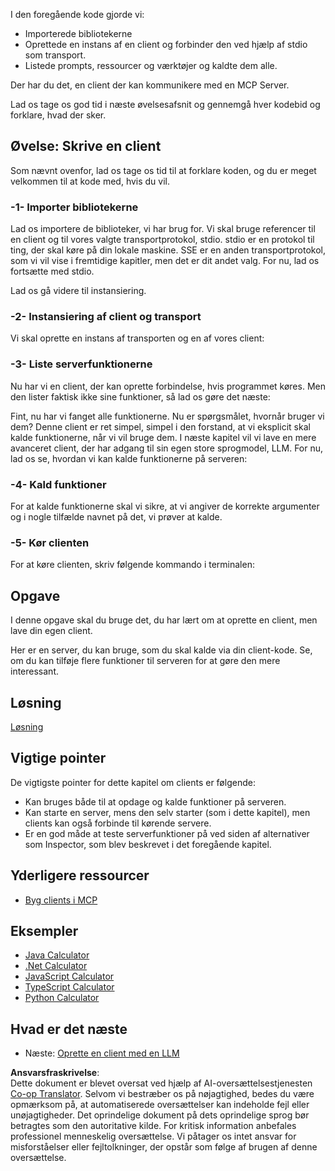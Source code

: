 <!--
CO_OP_TRANSLATOR_METADATA:
{
  "original_hash": "4cc245e2f4ea5db5e2b8c2cd1dadc4b4",
  "translation_date": "2025-07-04T17:39:47+00:00",
  "source_file": "03-GettingStarted/02-client/README.md",
  "language_code": "da"
}
-->
I den foregående kode gjorde vi:

- Importerede bibliotekerne
- Oprettede en instans af en client og forbinder den ved hjælp af stdio som transport.
- Listede prompts, ressourcer og værktøjer og kaldte dem alle.

Der har du det, en client der kan kommunikere med en MCP Server.

Lad os tage os god tid i næste øvelsesafsnit og gennemgå hver kodebid og forklare, hvad der sker.

## Øvelse: Skrive en client

Som nævnt ovenfor, lad os tage os tid til at forklare koden, og du er meget velkommen til at kode med, hvis du vil.

### -1- Importer bibliotekerne

Lad os importere de biblioteker, vi har brug for. Vi skal bruge referencer til en client og til vores valgte transportprotokol, stdio. stdio er en protokol til ting, der skal køre på din lokale maskine. SSE er en anden transportprotokol, som vi vil vise i fremtidige kapitler, men det er dit andet valg. For nu, lad os fortsætte med stdio.

Lad os gå videre til instansiering.

### -2- Instansiering af client og transport

Vi skal oprette en instans af transporten og en af vores client:

### -3- Liste serverfunktionerne

Nu har vi en client, der kan oprette forbindelse, hvis programmet køres. Men den lister faktisk ikke sine funktioner, så lad os gøre det næste:

Fint, nu har vi fanget alle funktionerne. Nu er spørgsmålet, hvornår bruger vi dem? Denne client er ret simpel, simpel i den forstand, at vi eksplicit skal kalde funktionerne, når vi vil bruge dem. I næste kapitel vil vi lave en mere avanceret client, der har adgang til sin egen store sprogmodel, LLM. For nu, lad os se, hvordan vi kan kalde funktionerne på serveren:

### -4- Kald funktioner

For at kalde funktionerne skal vi sikre, at vi angiver de korrekte argumenter og i nogle tilfælde navnet på det, vi prøver at kalde.

### -5- Kør clienten

For at køre clienten, skriv følgende kommando i terminalen:

## Opgave

I denne opgave skal du bruge det, du har lært om at oprette en client, men lave din egen client.

Her er en server, du kan bruge, som du skal kalde via din client-kode. Se, om du kan tilføje flere funktioner til serveren for at gøre den mere interessant.

## Løsning

[Løsning](./solution/README.md)

## Vigtige pointer

De vigtigste pointer for dette kapitel om clients er følgende:

- Kan bruges både til at opdage og kalde funktioner på serveren.
- Kan starte en server, mens den selv starter (som i dette kapitel), men clients kan også forbinde til kørende servere.
- Er en god måde at teste serverfunktioner på ved siden af alternativer som Inspector, som blev beskrevet i det foregående kapitel.

## Yderligere ressourcer

- [Byg clients i MCP](https://modelcontextprotocol.io/quickstart/client)

## Eksempler

- [Java Calculator](../samples/java/calculator/README.md)
- [.Net Calculator](../../../../03-GettingStarted/samples/csharp)
- [JavaScript Calculator](../samples/javascript/README.md)
- [TypeScript Calculator](../samples/typescript/README.md)
- [Python Calculator](../../../../03-GettingStarted/samples/python)

## Hvad er det næste

- Næste: [Oprette en client med en LLM](../03-llm-client/README.md)

**Ansvarsfraskrivelse**:  
Dette dokument er blevet oversat ved hjælp af AI-oversættelsestjenesten [Co-op Translator](https://github.com/Azure/co-op-translator). Selvom vi bestræber os på nøjagtighed, bedes du være opmærksom på, at automatiserede oversættelser kan indeholde fejl eller unøjagtigheder. Det oprindelige dokument på dets oprindelige sprog bør betragtes som den autoritative kilde. For kritisk information anbefales professionel menneskelig oversættelse. Vi påtager os intet ansvar for misforståelser eller fejltolkninger, der opstår som følge af brugen af denne oversættelse.